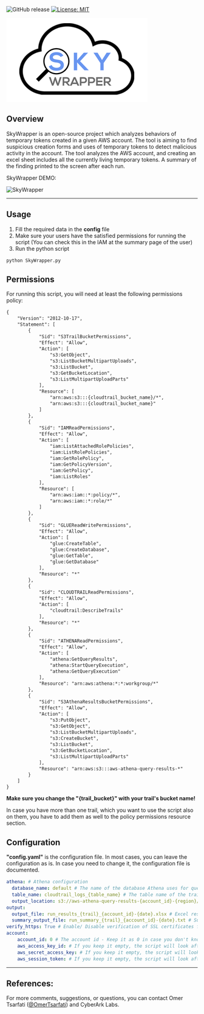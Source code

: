 ![GitHub release](https://img.shields.io/badge/version-1.0-blue)
[![License: MIT](https://img.shields.io/badge/License-MIT-blue.svg)](https://choosealicense.com/licenses/mit/)

![SkyWrapper](https://raw.githubusercontent.com/omer-ts/Images/master/skywrapper.png)


## Overview

SkyWrapper is an open-source project which analyzes behaviors of temporary tokens created in a given AWS account.
The tool is aiming to find suspicious creation forms and uses of temporary tokens to detect malicious activity in the account.
The tool analyzes the AWS account, and creating an excel sheet includes all the currently living temporary tokens.
A summary of the finding printed to the screen after each run.

SkyWrapper DEMO:

![SkyWrapper](https://raw.githubusercontent.com/omer-ts/Images/master/skywrapper_demo.gif)

---

## Usage

1. Fill the required data in the **config** file
2. Make sure your users have the satisfied permissions for running the script (You can check this in the IAM at the summary page of the user)
3. Run the python script
```bash
python SkyWrapper.py
```

## Permissions

For running this script, you will need at least the following permissions policy:
```
{
    "Version": "2012-10-17",
    "Statement": [
        {
            "Sid": "S3TrailBucketPermissions",
            "Effect": "Allow",
            "Action": [
                "s3:GetObject",
                "s3:ListBucketMultipartUploads",
                "s3:ListBucket",
                "s3:GetBucketLocation",
                "s3:ListMultipartUploadParts"
            ],
            "Resource": [
                "arn:aws:s3:::{cloudtrail_bucket_name}/*",
                "arn:aws:s3:::{cloudtrail_bucket_name}"
            ]
        },
        {
            "Sid": "IAMReadPermissions",
            "Effect": "Allow",
            "Action": [
                "iam:ListAttachedRolePolicies",
                "iam:ListRolePolicies",
                "iam:GetRolePolicy",
                "iam:GetPolicyVersion",
                "iam:GetPolicy",
                "iam:ListRoles"
            ],
            "Resource": [
                "arn:aws:iam::*:policy/*",
                "arn:aws:iam::*:role/*"
            ]
        },
        {
            "Sid": "GLUEReadWritePermissions",
            "Effect": "Allow",
            "Action": [
                "glue:CreateTable",
                "glue:CreateDatabase",
                "glue:GetTable",
                "glue:GetDatabase"
            ],
            "Resource": "*"
        },
        {
            "Sid": "CLOUDTRAILReadPermissions",
            "Effect": "Allow",
            "Action": [
                "cloudtrail:DescribeTrails"
            ],
            "Resource": "*"
        },
        {
            "Sid": "ATHENAReadPermissions",
            "Effect": "Allow",
            "Action": [
                "athena:GetQueryResults",
                "athena:StartQueryExecution",
                "athena:GetQueryExecution"
            ],
            "Resource": "arn:aws:athena:*:*:workgroup/*"
        },
        {
            "Sid": "S3AthenaResultsBucketPermissions",
            "Effect": "Allow",
            "Action": [
                "s3:PutObject",
                "s3:GetObject",
                "s3:ListBucketMultipartUploads",
                "s3:CreateBucket",
                "s3:ListBucket",
                "s3:GetBucketLocation",
                "s3:ListMultipartUploadParts"
            ],
            "Resource": "arn:aws:s3:::aws-athena-query-results-*"
        }
    ]
}
```
**Make sure you change the "{trail_bucket}" with your trail's bucket name!**

In case you have more than one trail, which you want to use the script also on them, you have to add them as well to the policy permissions resource section. 

## Configuration

**"config.yaml"** is the configuration file.
In most cases, you can leave the configuration as is. In case you need to change it, the configuration file is documented. 

```yaml
athena: # Athena configuration
  database_name: default # The name of the database Athena uses for querying the trail bucket.
  table_name: cloudtrail_logs_{table_name} # The table name of the trail bucket name
  output_location: s3://aws-athena-query-results-{account_id}-{region}/ # The default output location bucket for the query results
output:
  output_file: run_results_{trail}_{account_id}-{date}.xlsx # Excel results file
  summary_output_file: run_summary_{trail}_{account_id}-{date}.txt # Summary text results file
verify_https: True # Enable/ Disable verification of SSL certificates for HTTP requests
account:
    account_id: 0 # The account id - Keep it as 0 in case you don't know it
    aws_access_key_id: # If you keep it empty, the script will look after the default AWS credentials stored in ~/.aws/credentials
    aws_secret_access_key: # If you keep it empty, the script will look after the default AWS credentials stored in ~/.aws/credentials
    aws_session_token: # If you keep it empty, the script will look after the default AWS credentials stored in ~/.aws/credentials
```

---

## References:

For more comments, suggestions, or questions, you can contact Omer Tsarfati ([@OmerTsarfati](https://twitter.com/OmerTsarfati)) and CyberArk Labs.
